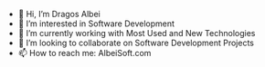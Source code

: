 - 👋 Hi, I’m Dragos Albei
- 👀 I’m interested in Software Development
- 🌱 I’m currently working with Most Used and New Technologies
- 💞️ I’m looking to collaborate on Software Development Projects
- 📫 How to reach me: AlbeiSoft.com

<!---
albeisoft/albeisoft is a ✨ special ✨ repository because its `README.md` (this file) appears on your GitHub profile.
You can click the Preview link to take a look at your changes.
--->
